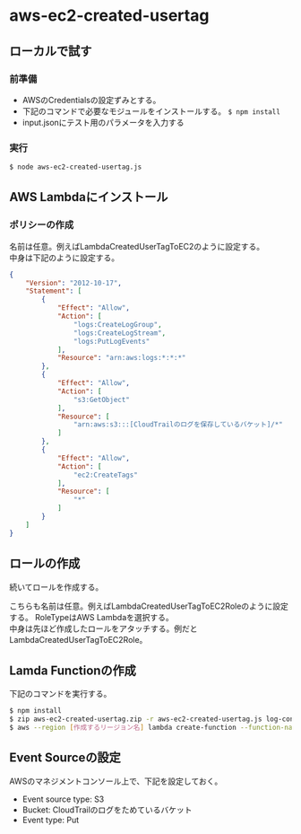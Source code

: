 # aws-ec2-created-usertag

## ローカルで試す

### 前準備
* AWSのCredentialsの設定ずみとする。
* 下記のコマンドで必要なモジュールをインストールする。
`$ npm install`
* input.jsonにテスト用のパラメータを入力する

### 実行

```bash
$ node aws-ec2-created-usertag.js
```

## AWS Lambdaにインストール
### ポリシーの作成

名前は任意。例えばLambdaCreatedUserTagToEC2のように設定する。  
中身は下記のように設定する。

```json
{
    "Version": "2012-10-17",
    "Statement": [
        {
            "Effect": "Allow",
            "Action": [
                "logs:CreateLogGroup",
                "logs:CreateLogStream",
                "logs:PutLogEvents"
            ],
            "Resource": "arn:aws:logs:*:*:*"
        },
        {
            "Effect": "Allow",
            "Action": [
                "s3:GetObject"
            ],
            "Resource": [
                "arn:aws:s3:::[CloudTrailのログを保存しているバケット]/*"
            ]
        },
        {
            "Effect": "Allow",
            "Action": [
                "ec2:CreateTags"
            ],
            "Resource": [
                "*"
            ]
        }
    ]
}
```

## ロールの作成
続いてロールを作成する。

こちらも名前は任意。例えばLambdaCreatedUserTagToEC2Roleのように設定する。
RoleTypeはAWS Lambdaを選択する。  
中身は先ほど作成したロールをアタッチする。例だとLambdaCreatedUserTagToEC2Role。

## Lamda Functionの作成

下記のコマンドを実行する。

```bash
$ npm install
$ zip aws-ec2-created-usertag.zip -r aws-ec2-created-usertag.js log-config.json node_modules
$ aws --region [作成するリージョン名] lambda create-function --function-name EC2CreatedUserTag --zip-file fileb://[Aipファイルへのパス]/aws-ec2-created-usertag.zip --role [上記で作成したロールのRole ARN] --handler aws-ec2-created-usertag.handler --runtime nodejs --timeout 60 --memory-size 128
```

## Event Sourceの設定

AWSのマネジメントコンソール上で、下記を設定しておく。

* Event source type: S3
* Bucket: CloudTrailのログをためているバケット
* Event type: Put